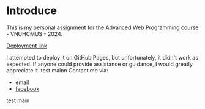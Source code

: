 # Introduce
This is my personal assignment for the Advanced Web Programming course - VNUHCMUS - 2024.

[Deployment link](https://tic-tac-toe-21120262.netlify.app/)

I attempted to deploy it on GitHub Pages, but unfortunately, it didn't work as expected. If anyone could provide assistance or guidance, I would greatly appreciate it.
test mainn
Contact me via:
  - [email](mailto:huukhangtc@gmail.com)
  - [facebook](https://www.facebook.com/sabochee/)

  test main